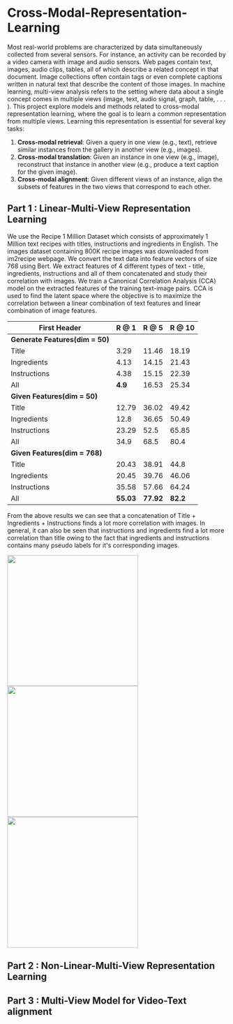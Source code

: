 # Cross-Modal-Representation-Learning
 
Most real-world problems are characterized by data simultaneously collected from several sensors. For
instance, an activity can be recorded by a video camera with image and audio sensors. Web pages contain
text, images, audio clips, tables, all of which describe a related concept in that document. Image collections
often contain tags or even complete captions written in natural text that describe the content of those images.
In machine learning, multi-view analysis refers to the setting where data about a single
concept comes in multiple views (image, text, audio signal, graph, table, . . . ).
This project explore models and methods related to cross-modal representation learning, where
the goal is to learn a common representation from multiple views. Learning this
representation is essential for several key tasks:
1. **Cross-modal retrieval**: Given a query in one view (e.g., text), retrieve similar instances from the gallery
in another view (e.g., images).
2. **Cross-modal translation**: Given an instance in one view (e.g., image), reconstruct that instance in
another view (e.g., produce a text caption for the given image).
3. **Cross-modal alignment**: Given different views of an instance, align the subsets of features in the two
views that correspond to each other.

## Part 1 : Linear-Multi-View Representation Learning
We use the Recipe 1 Million Dataset which consists of approximately 1 Million text recipes with titles, instructions and ingredients in English. The images dataset containing 800K recipe images was downloaded from im2recipe webpage. We convert the text data into feature vectors of size 768 using Bert. We extract features of 4 different types of text - title, ingredients, instructions and all of them concatenated and study their correlation with images. We train a Canonical Correlation Analysis (CCA) model on the extracted features of the training text-image pairs. CCA is used to find the latent space where the objective is to maximize the correlation between a linear combination of text features and linear combination of image features.

First Header                    | R @ 1  | R @ 5 | R @ 10|
--------------------------------| ------ |------ |-------|
**Generate Features(dim = 50)** |        |       |       |
Title                           | 3.29   | 11.46 | 18.19 |
Ingredients                     | 4.13   |14.15  | 21.43 | 
Instructions                    | 4.38   |15.15  | 22.39 |
All                             | **4.9**|16.53  | 25.34 | 
**Given Features(dim = 50)**    |        |       |       |
Title                           | 12.79  |36.02  | 49.42 | 
Ingredients                     | 12.8   |36.65  | 50.49 |
Instructions                    | 23.29  |52.5   | 65.85 | 
All                             | 34.9   |68.5   | 80.4  |
**Given Features(dim = 768)**   |        |       |       |
Title                           | 20.43  | 38.91 | 44.8  | 
Ingredients                     | 20.45  | 39.76 | 46.06 |
Instructions                    | 35.58  | 57.66 | 64.24 | 
All                             |**55.03**|**77.92**|**82.2**|

From the above results we can see that a concatenation of Title + Ingredients + Instructions finds a lot more correlation with images. In general, it can also be seen that instructions and ingredients find a lot more correlation than title owing to the fact that ingredients and instructions contains many pseudo labels for it's corresponding images.


<p float="left">
  <img src="https://github.com/AninditaChavan/Cross-Modal-Representation-Learning/assets/20729102/c59de4f0-c1e8-4883-8369-1e656faf5c26" width="300" />
  <img src="https://github.com/AninditaChavan/Cross-Modal-Representation-Learning/assets/20729102/21c8411b-2969-45aa-a596-47f703c496a2" width="300" /> 
  <img src="https://github.com/AninditaChavan/Cross-Modal-Representation-Learning/assets/20729102/5096fc04-8b21-4735-b51e-d5c6f7280654" width="300" />
</p>

## Part 2 : Non-Linear-Multi-View Representation Learning
## Part 3 : Multi-View Model for Video-Text alignment
